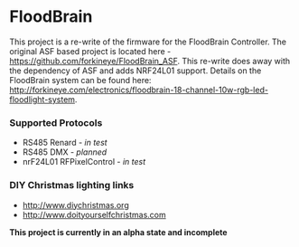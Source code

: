 FloodBrain
==========
This project is a re-write of the firmware for the FloodBrain Controller.  The original ASF based project is located here - https://github.com/forkineye/FloodBrain_ASF.  This re-write does away with the dependency of ASF and adds NRF24L01 support.  Details on the FloodBrain system can be found here: http://forkineye.com/electronics/floodbrain-18-channel-10w-rgb-led-floodlight-system.

### Supported Protocols
- RS485 Renard - *in test*
- RS485 DMX - *planned*
- nrF24L01 RFPixelControl - *in test*

### DIY Christmas lighting links
- http://www.diychristmas.org
- http://www.doityourselfchristmas.com

**This project is currently in an alpha state and incomplete**

